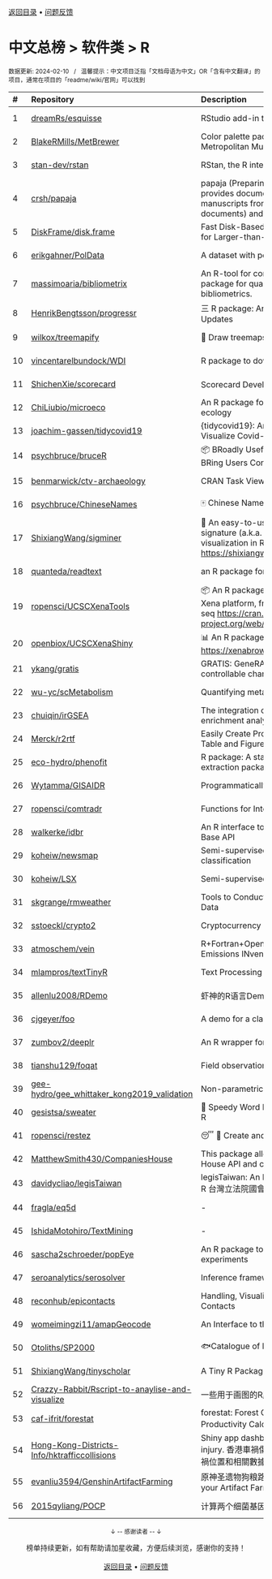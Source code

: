 <a href="https://gitee.com/GrowingGit/GitHub-Chinese-Top-Charts#github中文排行榜">返回目录</a> • <a href="/content/docs/feedback.md">问题反馈</a>

# 中文总榜 > 软件类 > R
<sub>数据更新: 2024-02-10&nbsp;&nbsp;&nbsp;/&nbsp;&nbsp;&nbsp;温馨提示：中文项目泛指「文档母语为中文」OR「含有中文翻译」的项目，通常在项目的「readme/wiki/官网」可以找到</sub>

|#|Repository|Description|Stars|Updated|
|:-|:-|:-|:-|:-|
|1|[dreamRs/esquisse](https://github.com/dreamRs/esquisse)|RStudio add-in to make plots interactively with ggplot2|1714|2024-01-10|
|2|[BlakeRMills/MetBrewer](https://github.com/BlakeRMills/MetBrewer)|Color palette package in R inspired by works at the Metropolitan Museum of Art in New York|1018|2023-09-30|
|3|[stan-dev/rstan](https://github.com/stan-dev/rstan)|RStan, the R interface to Stan|987|2024-02-09|
|4|[crsh/papaja](https://github.com/crsh/papaja)|papaja (Preparing APA Journal Articles) is an R package that provides document formats to produce complete APA manuscripts from RMarkdown-files (PDF and Word documents) and helper functions that facil ...|617|2024-01-24|
|5|[DiskFrame/disk.frame](https://github.com/DiskFrame/disk.frame)|Fast Disk-Based Parallelized Data Manipulation Framework for Larger-than-RAM Data|590|2024-02-05|
|6|[erikgahner/PolData](https://github.com/erikgahner/PolData)|A dataset with political datasets|490|2024-02-09|
|7|[massimoaria/bibliometrix](https://github.com/massimoaria/bibliometrix)|An R-tool for comprehensive science mapping analysis. A package for quantitative research in scientometrics and bibliometrics.|441|2024-01-12|
|8|[HenrikBengtsson/progressr](https://github.com/HenrikBengtsson/progressr)|三 R package: An Inclusive, Unifying API for Progress Updates|270|2023-12-12|
|9|[wilkox/treemapify](https://github.com/wilkox/treemapify)|🌳 Draw treemaps in ggplot2|208|2023-10-17|
|10|[vincentarelbundock/WDI](https://github.com/vincentarelbundock/WDI)|R package to download World Bank data|194|2023-11-23|
|11|[ShichenXie/scorecard](https://github.com/ShichenXie/scorecard)|Scorecard Development in R, 评分卡|156|2023-09-14|
|12|[ChiLiubio/microeco](https://github.com/ChiLiubio/microeco)|An R package for data analysis in microbial community ecology|154|2024-02-08|
|13|[joachim-gassen/tidycovid19](https://github.com/joachim-gassen/tidycovid19)|{tidycovid19}: An R Package to Download, Tidy and Visualize Covid-19 Related Data|145|2024-02-09|
|14|[psychbruce/bruceR](https://github.com/psychbruce/bruceR)|📦 BRoadly Useful Convenient and Efficient R functions that BRing Users Concise and Elegant R data analyses.|142|2023-10-01|
|15|[benmarwick/ctv-archaeology](https://github.com/benmarwick/ctv-archaeology)|CRAN Task View: Archaeological Science|141|2024-01-31|
|16|[psychbruce/ChineseNames](https://github.com/psychbruce/ChineseNames)|🀄 Chinese Name Database (1930-2008).|129|2023-09-27|
|17|[ShixiangWang/sigminer](https://github.com/ShixiangWang/sigminer)|🌲 An easy-to-use and scalable toolkit for genomic alteration signature (a.k.a. mutational signature) analysis and visualization in R https://shixiangwang.github.io/sigminer/reference/index.html|124|2024-01-03|
|18|[quanteda/readtext](https://github.com/quanteda/readtext)|an R package for reading text files|112|2024-02-01|
|19|[ropensci/UCSCXenaTools](https://github.com/ropensci/UCSCXenaTools)|:package: An R package for accessing genomics data from UCSC Xena platform, from cancer multi-omics to single-cell RNA-seq https://cran.r-project.org/web/packages/UCSCXenaTools/|93|2024-01-13|
|20|[openbiox/UCSCXenaShiny](https://github.com/openbiox/UCSCXenaShiny)|📊 An R package for interactively exploring UCSC Xena https://xenabrowser.net/datapages/|82|2024-02-07|
|21|[ykang/gratis](https://github.com/ykang/gratis)|GRATIS: GeneRAting TIme Series with diverse and controllable characteristics|75|2023-08-29|
|22|[wu-yc/scMetabolism](https://github.com/wu-yc/scMetabolism)|Quantifying metabolism activity at the single-cell resolution|72|2024-02-08|
|23|[chuiqin/irGSEA](https://github.com/chuiqin/irGSEA)|The integration of single cell rank-based gene set enrichment analysis|70|2024-01-02|
|24|[Merck/r2rtf](https://github.com/Merck/r2rtf)|Easily Create Production-Ready Rich Text Format (RTF) Table and Figure|70|2024-02-08|
|25|[eco-hydro/phenofit](https://github.com/eco-hydro/phenofit)|R package: A state-of-the-art Vegetation Phenology extraction package, phenofit|66|2024-01-23|
|26|[Wytamma/GISAIDR](https://github.com/Wytamma/GISAIDR)|Programmatically interact with the GISAID database.|61|2024-02-01|
|27|[ropensci/comtradr](https://github.com/ropensci/comtradr)|Functions for Interacting with the UN Comtrade API|57|2024-02-07|
|28|[walkerke/idbr](https://github.com/walkerke/idbr)|An R interface to the US Census Bureau International Data Base API|57|2023-08-14|
|29|[koheiw/newsmap](https://github.com/koheiw/newsmap)|Semi-supervised algorithm for geographical document classification|56|2024-01-31|
|30|[koheiw/LSX](https://github.com/koheiw/LSX)|Semi-supervised algorithm for document scaling|52|2024-01-12|
|31|[skgrange/rmweather](https://github.com/skgrange/rmweather)|Tools to Conduct Meteorological Normalisation on Air Quality Data|44|2023-11-21|
|32|[sstoeckl/crypto2](https://github.com/sstoeckl/crypto2)|Cryptocurrency Market Data|42|2024-01-29|
|33|[atmoschem/vein](https://github.com/atmoschem/vein)| R+Fortran+OpenMP package to estimate Vehicular Emissions INventories VEIN. |42|2024-01-21|
|34|[mlampros/textTinyR](https://github.com/mlampros/textTinyR)|Text Processing for Small or Big Data Files in R|38|2023-12-05|
|35|[allenlu2008/RDemo](https://github.com/allenlu2008/RDemo)|虾神的R语言Demo|35|2023-09-05|
|36|[cjgeyer/foo](https://github.com/cjgeyer/foo)|A demo for a class|34|2024-01-23|
|37|[zumbov2/deeplr](https://github.com/zumbov2/deeplr)|An R wrapper for the DeepL Translator API|33|2023-11-03|
|38|[tianshu129/foqat](https://github.com/tianshu129/foqat)|Field observation quick analysis toolkit|31|2023-10-01|
|39|[gee-hydro/gee_whittaker_kong2019_validation](https://github.com/gee-hydro/gee_whittaker_kong2019_validation)|Non-parametric weighted Whittaker smoothing|31|2023-09-17|
|40|[gesistsa/sweater](https://github.com/gesistsa/sweater)|👚 Speedy Word Embedding Association Test & Extras using R|26|2023-11-10|
|41|[ropensci/restez](https://github.com/ropensci/restez)|:sleeping: :open_file_folder: Create and Query a Local Copy of GenBank in R|24|2023-10-25|
|42|[MatthewSmith430/CompaniesHouse](https://github.com/MatthewSmith430/CompaniesHouse)|This package allows to extract data from the Companies House API and create interlocking directorates networks|24|2024-01-19|
|43|[davidycliao/legisTaiwan](https://github.com/davidycliao/legisTaiwan)|legisTaiwan: An Interface to Access Taiwan Legislative API in R 台灣立法院國會系統 API |21|2023-10-31|
|44|[fragla/eq5d](https://github.com/fragla/eq5d)|-|19|2024-01-31|
|45|[IshidaMotohiro/TextMining](https://github.com/IshidaMotohiro/TextMining)|-|18|2023-11-02|
|46|[sascha2schroeder/popEye](https://github.com/sascha2schroeder/popEye)|An R package to analyze eye-tracking data from reading experiments|17|2024-01-03|
|47|[seroanalytics/serosolver](https://github.com/seroanalytics/serosolver)|Inference framework for serological data|14|2024-01-29|
|48|[reconhub/epicontacts](https://github.com/reconhub/epicontacts)|Handling, Visualisation and Analysis of Epidemiological Contacts|14|2023-10-26|
|49|[womeimingzi11/amapGeocode](https://github.com/womeimingzi11/amapGeocode)|An Interface to the AutoNavi Maps API Geocoding Services|11|2023-10-31|
|50|[Otoliths/SP2000](https://github.com/Otoliths/SP2000)|🐟Catalogue of Life toolkit for R|11|2023-11-29|
|51|[ShixiangWang/tinyscholar](https://github.com/ShixiangWang/tinyscholar)|A Tiny R Package to Get and Show Google Scholar Profile|8|2024-01-05|
|52|[Crazzy-Rabbit/Rscript-to-anaylise-and-visualize](https://github.com/Crazzy-Rabbit/Rscript-to-anaylise-and-visualize)|一些用于画图的R脚本|7|2024-01-12|
|53|[caf-ifrit/forestat](https://github.com/caf-ifrit/forestat)|forestat: Forest Carbon Sequestration and Potential Productivity Calculation 森林碳汇计量和潜力计算|6|2023-10-10|
|54|[Hong-Kong-Districts-Info/hktrafficcollisions](https://github.com/Hong-Kong-Districts-Info/hktrafficcollisions)|Shiny app dashboard of HK traffic collisions that result in injury.   香港車禍傷亡資料庫：利用互動地圖和儀表版，將香港車禍位置和相關數據可視化。|6|2024-01-20|
|55|[evanliu3594/GenshinArtifactFarming](https://github.com/evanliu3594/GenshinArtifactFarming)|原神圣遗物狗粮路线规划装置   Planning tools for customizing your Artifact Farming Route in Genshin Impact|5|2023-12-27|
|56|[2015qyliang/POCP](https://github.com/2015qyliang/POCP)|计算两个细菌基因组之间的核心蛋白相似性|5|2023-09-06|

<div align="center">
    <p><sub>↓ -- 感谢读者 -- ↓</sub></p>
    榜单持续更新，如有帮助请加星收藏，方便后续浏览，感谢你的支持！
</div>

<br/>

<div align="center"><a href="https://gitee.com/GrowingGit/GitHub-Chinese-Top-Charts#github中文排行榜">返回目录</a> • <a href="/content/docs/feedback.md">问题反馈</a></div>
